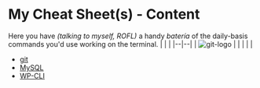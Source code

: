 # My Cheat Sheet(s) - Content

Here you have *(talking to myself, ROFL)* a handy *batería* of the daily-basis commands you'd use working on the terminal.
|  |  |
|--|--|
| ![git-logo](https://git-scm.com/images/logo@2x.png) |  |
|  |  |

 - [git](git/)
 - [MySQL](mysql/)
 - [WP-CLI](wp-cli/)

<!--stackedit_data:
eyJoaXN0b3J5IjpbLTk2NTQ2NjQ1MywxNzU0MjgyODIxXX0=
-->
